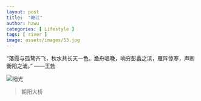 ```yaml
---
layout: post
title:  "赣江"
author: hzwu
categories: [ Lifestyle ]
tags: [ river ]
image: assets/images/53.jpg
---
```

  
“落霞与孤鹜齐飞，秋水共长天一色。渔舟唱晚，响穷彭蠡之滨，雁阵惊寒，声断衡阳之浦。” ——王勃


![](/assets/images/51.jpg "阳光")
>朝阳大桥
